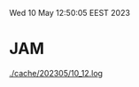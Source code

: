 Wed 10 May 12:50:05 EEST 2023
# JAM
<a href='./cache/202305/10_12.log'>./cache/202305/10_12.log</a>
